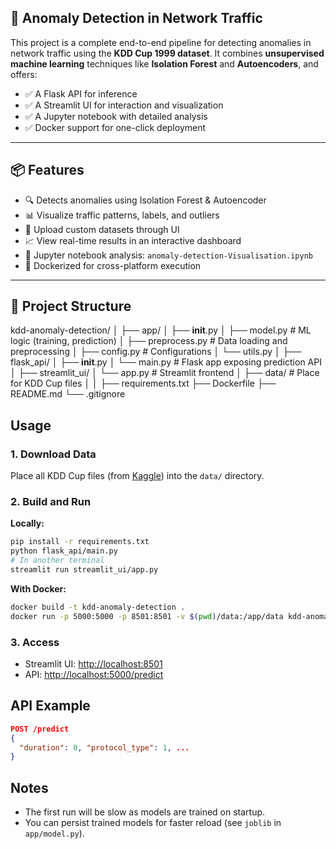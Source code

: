 ## 🚨 Anomaly Detection in Network Traffic

This project is a complete end-to-end pipeline for detecting anomalies in network traffic using the **KDD Cup 1999 dataset**. It combines **unsupervised machine learning** techniques like **Isolation Forest** and **Autoencoders**, and offers:

- ✅ A Flask API for inference
- ✅ A Streamlit UI for interaction and visualization
- ✅ A Jupyter notebook with detailed analysis
- ✅ Docker support for one-click deployment

---

## 📦 Features

- 🔍 Detects anomalies using Isolation Forest & Autoencoder
- 📊 Visualize traffic patterns, labels, and outliers
- 💾 Upload custom datasets through UI
- 📈 View real-time results in an interactive dashboard
- 🧠 Jupyter notebook analysis: `anomaly-detection-Visualisation.ipynb`
- 🐳 Dockerized for cross-platform execution

---

## 📁 Project Structure

kdd-anomaly-detection/
│
├── app/
│   ├── __init__.py
│   ├── model.py           # ML logic (training, prediction)
│   ├── preprocess.py      # Data loading and preprocessing
│   ├── config.py          # Configurations
│   └── utils.py
│
├── flask_api/
│   ├── __init__.py
│   └── main.py            # Flask app exposing prediction API
│
├── streamlit_ui/
│   └── app.py             # Streamlit frontend
│
├── data/                  # Place for KDD Cup files
│
│
├── requirements.txt
├── Dockerfile
├── README.md
└── .gitignore



## Usage

### 1. Download Data

Place all KDD Cup files (from [Kaggle](https://www.kaggle.com/datasets/galaxyh/kdd-cup-1999-data)) into the `data/` directory.

### 2. Build and Run

**Locally:**

```sh
pip install -r requirements.txt
python flask_api/main.py
# In another terminal
streamlit run streamlit_ui/app.py
```

**With Docker:**

```sh
docker build -t kdd-anomaly-detection .
docker run -p 5000:5000 -p 8501:8501 -v $(pwd)/data:/app/data kdd-anomaly-detection
```

### 3. Access

- Streamlit UI: [http://localhost:8501](http://localhost:8501)
- API: [http://localhost:5000/predict](http://localhost:5000/predict)

## API Example

```json
POST /predict
{
  "duration": 0, "protocol_type": 1, ...
}
```

## Notes

- The first run will be slow as models are trained on startup.
- You can persist trained models for faster reload (see `joblib` in `app/model.py`).

